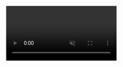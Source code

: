 <!DOCTYPE html>
<html lang="en">
<head>
    <meta charset="UTF-8">
    <meta name="viewport" content="width=device-width, initial-scale=1.0">
    <link rel="stylesheet" href="css/style.css">
    <link rel="stylesheet" href="css/jquery-ui.css">
    <link rel="stylesheet" href="css/jquery-ui.structure.css">
    <link rel="stylesheet" href="css/jquery-ui.theme.css">
    <link href="assets/favicon.ico" rel="icon" type="image/x-icon"/>
    <script
            src="https://code.jquery.com/jquery-3.6.0.min.js"
            integrity="sha256-/xUj+3OJU5yExlq6GSYGSHk7tPXikynS7ogEvDej/m4="
            crossorigin="anonymous"></script>
    <script src="js/jquery-ui.js" type="text/javascript"></script>
    <title>The site of Luhas</title>
</head>
<body>
<section class="showcase" style="padding: 0; position: absolute">
    <a id="btn" href="homeORG.html"></a>
    <video src="assets/homepage/homepage0.mp4" id="homepage" autoplay muted playsinline></video>
</section>
<div class="centerScreen">
    <img src="assets/loading.gif" style="width: 50px">
</div>
</body>
<script src="js/main.js" type="text/javascript"></script>
</html>